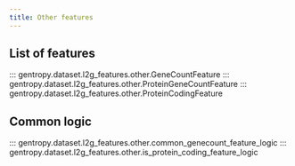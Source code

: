 ```yaml
---
title: Other features
---
```


## List of features

::: gentropy.dataset.l2g_features.other.GeneCountFeature
::: gentropy.dataset.l2g_features.other.ProteinGeneCountFeature
::: gentropy.dataset.l2g_features.other.ProteinCodingFeature

## Common logic

::: gentropy.dataset.l2g_features.other.common_genecount_feature_logic
::: gentropy.dataset.l2g_features.other.is_protein_coding_feature_logic
